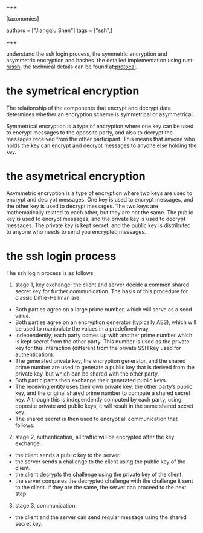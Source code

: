 +++

[taxonomies]

authors = ["Jiangqiu Shen"]
tags = ["ssh",]

+++



understand the ssh login process, the symmetric encryption and asymmetric encryption and hashes.
the detailed implementation using rust: [russh](@/posts/2022-11-11-russh.md).
the technical details can be found at:[protocal](@/posts/2022-11-09-ssh.md).

# the symetrical encryption
The relationship of the components that encrypt and decrypt data determines whether an encryption scheme is symmetrical or asymmetrical.

Symmetrical encryption is a type of encryption where one key can be used to encrypt messages to the opposite party, and also to decrypt the messages received from the other participant. This means that anyone who holds the key can encrypt and decrypt messages to anyone else holding the key.

# the asymetrical encryption
Asymmetric encryption is a type of encryption where two keys are used to encrypt and decrypt messages. One key is used to encrypt messages, and the other key is used to decrypt messages. The two keys are mathematically related to each other, but they are not the same. The public key is used to encrypt messages, and the private key is used to decrypt messages. The private key is kept secret, and the public key is distributed to anyone who needs to send you encrypted messages.

# the ssh login process
The ssh login process is as follows:
1. stage 1, key exchange: the client and server decide a common shared secret key for further communication.
The basis of this procedure for classic Diffie-Hellman are:
  - Both parties agree on a large prime number, which will serve as a seed value.
  - Both parties agree on an encryption generator (typically AES), which will be used to manipulate the values in a predefined way.
  - Independently, each party comes up with another prime number which is kept secret from the other party. This number is used as the private key for this interaction (different from the private SSH key used for authentication).
  - The generated private key, the encryption generator, and the shared prime number are used to generate a public key that is derived from the private key, but which can be shared with the other party.
  - Both participants then exchange their generated public keys.
  - The receiving entity uses their own private key, the other party’s public key, and the original shared prime number to compute a shared secret key. Although this is independently computed by each party, using opposite private and public keys, it will result in the same shared secret key.
  - The shared secret is then used to encrypt all communication that follows.
2. stage 2, authentication, all traffic will be encrypted after the key exchange: 
  - the client sends a public key to the server.
  - the server sends a challenge to the client using the public key of the client.
  - the client decrypts the challenge using the private key of the client.
  - the server compares the decrypted challenge with the challenge it sent to the client. if they are the same, the server can proceed to the next step.
3. stage 3, communication:
  - the client and the server can send regular message using the shared secret key.
